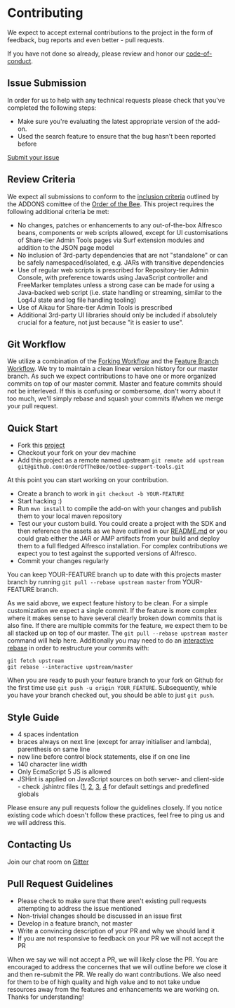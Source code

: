 # Contributing
We expect to accept external contributions to the project in the form of feedback, bug reports and even better - pull requests.

If you have not done so already, please review and honor our [code-of-conduct](CODE_OF_CONDUCT.md).

## Issue Submission
In order for us to help with any technical requests please check that you've completed the following steps:

* Make sure you're evaluating the latest appropriate version of the add-on.
* Used the search feature to ensure that the bug hasn't been reported before
  
[Submit your issue](https://github.com/OrderOfTheBee/ootbee-support-tools/issues/new)

## Review Criteria
We expect all submissions to conform to the [inclusion criteria][inclusion-criteria] outlined by the ADDONS comittee
of the [Order of the Bee][ootbee]. This project requires the following additional criteria be met:

- No changes, patches or enhancements to any out-of-the-box Alfresco beans, components or web scripts allowed, except for UI customisations of Share-tier Admin Tools pages via Surf extension modules and addition to the JSON page model
- No inclusion of 3rd-party dependencies that are not "standalone" or can be safely namespaced/isolated, e.g. JARs with transitive dependencies
- Use of regular web scripts is prescribed for Repository-tier Admin Console, with preference towards using JavaScript controller and FreeMarker templates unless a strong case can be made for using a Java-backed web script (i.e. state handling or streaming, similar to the Log4J state and log file handling tooling)
- Use of Aikau for Share-tier Admin Tools is prescribed
- Additional 3rd-party UI libraries should only be included if absolutely crucial for a feature, not just because "it is easier to use".

## Git Workflow
We utilize a combination of the [Forking Workflow][git-forking-wf] and the 
[Feature Branch Workflow][git-feature-branching-wf]. We try to maintain a clean linear version history for our
master branch. As such we expect contributions to have one or more organized commits on top of our master commit.
Master and feature commits should not be interleved. If this is confusing or combersome, don't worry about it
too much, we'll simply rebase and squash your commits if/when we merge your pull request.

## Quick Start

- Fork this [project][homepage]
- Checkout your fork on your dev machine
- Add this project as a remote named upstream 
  `git remote add upstream git@github.com:OrderOfTheBee/ootbee-support-tools.git`

At this point you can start working on your contribution.

- Create a branch to work in `git checkout -b YOUR-FEATURE`
- Start hacking :)
- Run `mvn install` to compile the add-on with your changes and publish them to your local maven repository
- Test our your custom build. You could create a project with the SDK and then reference the assets as we have outlined
in our [README.md][readme] or you could grab either the JAR or AMP artifacts from your build and deploy them to a full
fledged Alfresco installation. For complex contributions we expect you to test against the supported versions of Alfresco.
- Commit your changes regularly

You can keep YOUR-FEATURE branch up to date with this projects master branch by running `git pull --rebase upstream master`
from YOUR-FEATURE branch.

As we said above, we expect feature history to be clean. For a simple customization we expect a single commit. If the
feature is more complex where it makes sense to have several clearly broken down commits that is also fine. If
there are multiple commits for the feature, we expect them to be all stacked up on top of our master. The 
`git pull --rebase upstream master` command will help here. Additionally you may need to do an 
[interactive rebase][rebase-docs] in order to restructure your commits with:

```
git fetch upstream
git rebase --interactive upstream/master
````

When you are ready to push your feature branch to your fork on Github for the first time use 
`git push -u origin YOUR_FEATURE`. Subsequently, while you have your branch checked out, you should be able to just
`git push`.

<!--
Before submitting a [pull request](https://github.com/binduwavell/generator-alfresco/pulls) from your feature branch,
make sure you've completed all of the items outlined in the checklist section of our
[pull request template](.github/PULL_REQUEST_TEMPLATE.md).
-->

## Style Guide

- 4 spaces indentation
- braces always on next line (except for array initialiser and lambda), parenthesis on same line
- new line before control block statements, else if on one line
- 140 character line width
- Only EcmaScript 5 JS is allowed
- JSHint is applied on JavaScript sources on both server- and client-side - check .jshintrc files ([1](https://github.com/OrderOfTheBee/ootbee-support-tools/blob/master/repository/src/main/amp/web/ootbee-support-tools/.jshintrc), [2](https://github.com/OrderOfTheBee/ootbee-support-tools/blob/master/repository/src/main/amp/config/alfresco/templates/webscripts/org/orderofthebee/ootbee-support-tools/admin/.jshintrc), [3](https://github.com/OrderOfTheBee/ootbee-support-tools/blob/master/share/src/main/amp/web/ootbee-support-tools/.jshintrc), [4](https://github.com/OrderOfTheBee/ootbee-support-tools/blob/master/share/src/main/amp/config/alfresco/site-webscripts/org/orderofthebee/ootbee-support-tools/.jshintrc) for default settings and predefined globals

Please ensure any pull requests follow the guidelines closely. If you notice existing code which doesn't follow
these practices, feel free to ping us and we will address this.

## Contacting Us

Join our chat room on [Gitter][gitter-url] 

## Pull Request Guidelines

* Please check to make sure that there aren't existing pull requests attempting to address the issue mentioned
* Non-trivial changes should be discussed in an issue first
* Develop in a feature branch, not master
* Write a convincing description of your PR and why we should land it
* If you are not responsive to feedback on your PR we will not accept the PR

When we say we will not accept a PR, we will likely close the PR. You are encouraged to address the concernes
that we will outline before we close it and then re-submit the PR. We really do want contributions. We also
need for them to be of high quality and high value and to not take undue resources away from the features and
enhancements we are working on. Thanks for understanding!

[git-feature-branching-wf]: https://www.atlassian.com/git/tutorials/comparing-workflows/feature-branch-workflow
[git-forking-wf]: https://www.atlassian.com/git/tutorials/comparing-workflows/forking-workflow
[gitter-url]: https://gitter.im/OrderOfTheBee/support-tools
[homepage]: https://github.com/OrderOfTheBee/ootbee-support-tools
[inclusion-criteria]: https://github.com/OrderOfTheBee/addons/wiki/Inclusion-criteria-overview
[ootbee]: http://orderofthebee.org/
[readme]: ./README.md
[rebase-docs]: https://git-scm.com/book/en/v2/Git-Tools-Rewriting-History
